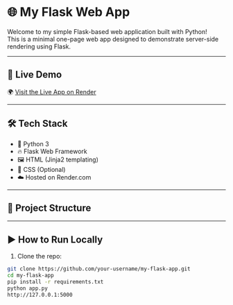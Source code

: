 # 🌐 My Flask Web App

Welcome to my simple Flask-based web application built with Python!  
This is a minimal one-page web app designed to demonstrate server-side rendering using Flask.

---

## 🚀 Live Demo

🌍 [Visit the Live App on Render](https://your-app-name.onrender.com)

---

## 🛠 Tech Stack

- 🐍 Python 3
- 🔥 Flask Web Framework
- 🖼️ HTML (Jinja2 templating)
- 🎨 CSS (Optional)
- ☁️ Hosted on Render.com

---

## 📁 Project Structure
---

## ▶️ How to Run Locally

1. Clone the repo:
```bash
git clone https://github.com/your-username/my-flask-app.git
cd my-flask-app
pip install -r requirements.txt
python app.py
http://127.0.0.1:5000
